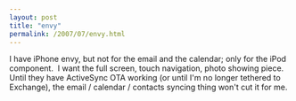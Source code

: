 ```yaml
---
layout: post
title: "envy"
permalink: /2007/07/envy.html
---
```


I have iPhone envy, but not for the email and the calendar; only for the iPod component.  I want the full screen, touch navigation, photo showing piece.  Until they have ActiveSync OTA working (or until I'm no longer tethered to Exchange), the email / calendar / contacts syncing thing won't cut it for me.